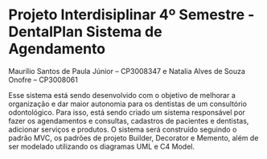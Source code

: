 # Projeto Interdisiplinar 4º Semestre - DentalPlan Sistema de Agendamento
Maurílio Santos de Paula Júnior – CP3008347 e 
Natalia Alves de Souza Onofre – CP3008061

Esse sistema está sendo desenvolvido com o objetivo de melhorar a organização e dar maior autonomia para os dentistas de um consultório odontológico.
Para isso, está sendo criado um sistema responsável por fazer os agendamentos e consultas, cadastros de pacientes e dentistas, adicionar serviços e produtos. O sistema será construído
seguindo o padrão MVC, os padrões de projeto Builder, Decorator e Memento, além de ser modelado utilizando os diagramas UML e C4 Model.
